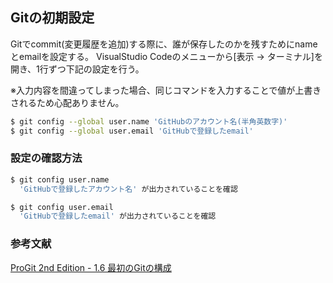 ## Gitの初期設定

Gitでcommit(変更履歴を追加)する際に、誰が保存したのかを残すためにnameとemailを設定する。
VisualStudio Codeのメニューから[表示 -> ターミナル]を開き、1行ずつ下記の設定を行う。

※入力内容を間違ってしまった場合、同じコマンドを入力することで値が上書きされるため心配ありません。

```bash
$ git config --global user.name 'GitHubのアカウント名(半角英数字)'
$ git config --global user.email 'GitHubで登録したemail'
```

### 設定の確認方法

```bash
$ git config user.name
  'GitHubで登録したアカウント名' が出力されていることを確認

$ git config user.email
  'GitHubで登録したemail' が出力されていることを確認
```

### 参考文献
[ProGit 2nd Edition - 1.6 最初のGitの構成](https://git-scm.com/book/ja/v2/%E4%BD%BF%E3%81%84%E5%A7%8B%E3%82%81%E3%82%8B-%E6%9C%80%E5%88%9D%E3%81%AEGit%E3%81%AE%E6%A7%8B%E6%88%90#_%E5%80%8B%E4%BA%BA%E3%81%AE%E8%AD%98%E5%88%A5%E6%83%85%E5%A0%B1)
